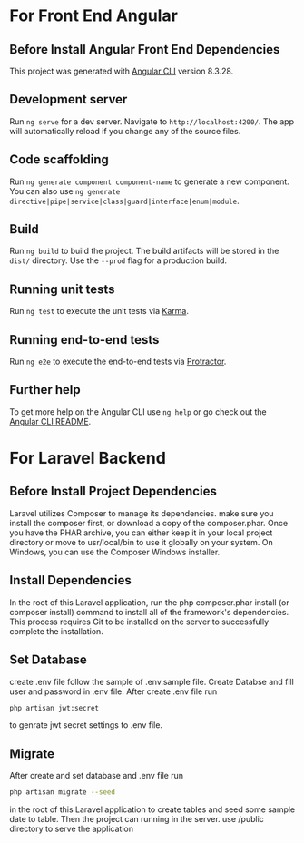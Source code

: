 # For Front End Angular

## Before Install Angular Front End Dependencies

This project was generated with [Angular CLI](https://github.com/angular/angular-cli) version 8.3.28.

## Development server

Run `ng serve` for a dev server. Navigate to `http://localhost:4200/`. The app will automatically reload if you change any of the source files.

## Code scaffolding

Run `ng generate component component-name` to generate a new component. You can also use `ng generate directive|pipe|service|class|guard|interface|enum|module`.

## Build

Run `ng build` to build the project. The build artifacts will be stored in the `dist/` directory. Use the `--prod` flag for a production build.

## Running unit tests

Run `ng test` to execute the unit tests via [Karma](https://karma-runner.github.io).

## Running end-to-end tests

Run `ng e2e` to execute the end-to-end tests via [Protractor](http://www.protractortest.org/).

## Further help

To get more help on the Angular CLI use `ng help` or go check out the [Angular CLI README](https://github.com/angular/angular-cli/blob/master/README.md).


# For Laravel Backend

## Before Install Project Dependencies

Laravel utilizes Composer to manage its dependencies. make sure you install the composer first, or download a copy of the composer.phar. Once you have the PHAR archive, you can either keep it in your local project directory or move to usr/local/bin to use it globally on your system. On Windows, you can use the Composer Windows installer.


## Install Dependencies

In the root of this Laravel application, run the php composer.phar install (or composer install) command to install all of the framework's dependencies. This process requires Git to be installed on the server to successfully complete the installation.

## Set Database

create .env file follow the sample of .env.sample file. Create Databse and fill user and password in .env file.
After create .env file run 
```bash
php artisan jwt:secret
```
to genrate jwt secret settings to .env file.

## Migrate

After create and set database and .env file run 
```bash
php artisan migrate --seed
```
in the root of this Laravel application to create tables and seed some sample date to table.
Then the project can running in the server. use /public directory to serve the application 
